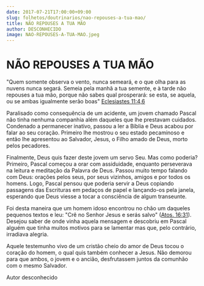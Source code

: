 ```yaml
---
date: 2017-07-21T17:00:00+09:00
slug: folhetos/doutrinarios/nao-repouses-a-tua-mao/ 
title: NÃO REPOUSES A TUA MÃO 
author: DESCONHECIDO
image: NAO-REPOUSES-A-TUA-MAO.jpeg
---
```


NÃO REPOUSES A TUA MÃO 
======================

"Quem somente observa o vento, nunca semeará, e o que olha para as
nuvens nunca segará. Semeia pela manhã a tua semente, e à tarde não
repouses a tua mão, porque não sabes qual prosperará: se esta, se
aquela, ou se ambas igualmente serão boas" [Eclesiastes
11:4,6](http://bibliaonline.com.br/acf/ec/11/4,6)

Paralisado como consequência de um acidente, um jovem chamado Pascal não
tinha nenhuma companhia além daqueles que lhe prestavam cuidados.
Condenado a permanecer inativo, passou a ler a Bíblia e Deus acabou por
falar ao seu coração. Primeiro lhe mostrou o seu estado pecaminoso e
então lhe apresentou ao Salvador, Jesus, o Filho amado de Deus, morto
pelos pecadores.

Finalmente, Deus quis fazer deste jovem um servo Seu. Mas como poderia?
Primeiro, Pascal começou a orar com assiduidade, enquanto perseverava na
leitura e meditação da Palavra de Deus. Passou muito tempo falando com
Deus: orações pelos seus, por seus vizinhos, amigos e por todos os
homens. Logo, Pascal pensou que poderia servir a Deus copiando passagens
das Escrituras em pedaços de papel e lançando-os pela janela, esperando
que Deus viesse a tocar a consciência de algum transeunte.

Foi desta maneira que um homem idoso encontrou no chão um daqueles
pequenos textos e leu: "Crê no Senhor Jesus e serás salvo" ([Atos.
16:31](http://bibliaonline.com.br/acf/atos/16/31)). Desejou saber de
onde vinha aquela mensagem e descobriu em Pascal alguém que tinha muitos
motivos para se lamentar mas que, pelo contrário, irradiava alegria.

Aquele testemunho vivo de um cristão cheio do amor de Deus tocou o
coração do homem, o qual quis também conhecer a Jesus. Não demorou para
que ambos, o jovem e o ancião, desfrutassem juntos da comunhão com o
mesmo Salvador.

Autor desconhecido
